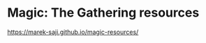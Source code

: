 Magic: The Gathering resources
==============================

<https://marek-saji.github.io/magic-resources/>
